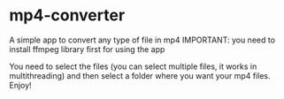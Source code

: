 # mp4-converter
A simple app to convert any type of file in mp4
IMPORTANT: you need to install ffmpeg library first for using the app

You need to select the files (you can select multiple files, it works in multithreading) and then select a folder where you want your mp4 files.
Enjoy!
